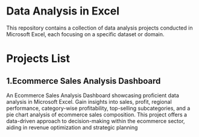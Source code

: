 # Data Analysis in Excel

This repository contains a collection of data analysis projects conducted in Microsoft Excel, each focusing on a specific dataset or domain.
# Projects List

## 1.Ecommerce Sales Analysis Dashboard
An Ecommerce Sales Analysis Dashboard showcasing proficient data analysis in Microsoft Excel. Gain insights into sales, profit, regional performance, category-wise profitability, top-selling subcategories, and a pie chart analysis of ecommerce sales composition. This project offers a data-driven approach to decision-making within the ecommerce sector, aiding in revenue optimization and strategic planning
